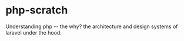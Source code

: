 # php-scratch
Understanding php -- the why? the architecture and design systems of laravel under the hood.
